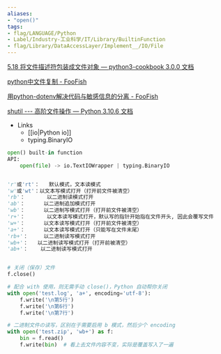 ```yaml
---
aliases:
- "open()"
tags:
- flag/LANGUAGE/Python
- Label/Industry-工业科学/IT/Library/BuiltinFunction
- flag/Library/DataAccessLayer/Implement__/IO/File
---
```


[5.18 将文件描述符包装成文件对象 — python3-cookbook 3.0.0 文档](https://python3-cookbook.readthedocs.io/zh_CN/latest/c05/p18_wrap_existing_file_descriptor_as_file_object.html)

[python中文件复制 - FooFish](https://foofish.net/python-copy-file.html)

[用python-dotenv解决代码与敏感信息的分离 - FooFish](https://foofish.net/python-dotenv.html)

[shutil --- 高阶文件操作 — Python 3.10.6 文档](https://docs.python.org/zh-cn/3/library/shutil.html#module-shutil)

- Links
    - [[io|Python io]]
    - typing.BinaryIO


```python
open() built-in function
API:
    open(file) -> io.TextIOWrapper | typing.BinaryIO


'r'或'rt'：   默认模式，文本读模式
'w'或'wt'：以文本写模式打开（打开前文件被清空）
'rb'：       以二进制读模式打开
'ab'：      以二进制追加模式打开
'wb'：      以二进制写模式打开（打开前文件被清空）
'r+'：       以文本读写模式打开，默认写的指针开始指在文件开头, 因此会覆写文件
'w+'：      以文本读写模式打开（打开前文件被清空）
'a+'：      以文本读写模式打开（只能写在文件末尾）
'rb+'：     以二进制读写模式打开
'wb+'：   以二进制读写模式打开（打开前被清空）
'ab+'：    以二进制读写模式打开


# 关闭（保存）文件
f.close()

# 配合 with 使用，则无需手动 close()，Python 自动帮你关闭
with open('test.log', 'a+', encoding='utf-8'):
    f.write('\n第5行')
    f.write('\n第6行')
    f.write('\n第7行')

# 二进制文件の读写，区别在于需要启用 b 模式，然后少个 encoding
with open('test.zip', 'wb+') as f:
    bin = f.read()
    f.write(bin)  # 看上去文件内容不变，实际是覆盖写入了一遍

```
